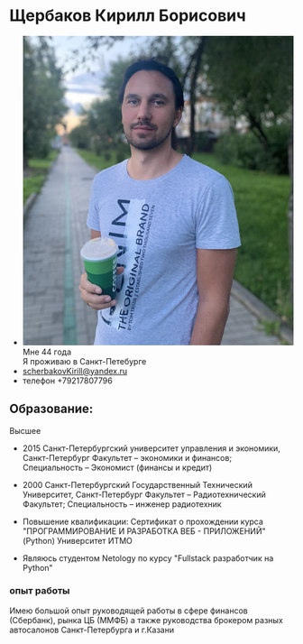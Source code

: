 # Щербаков Кирилл Борисович
- ![foto](/foto/foto2023.JPG)
Мне 44 года   
Я проживаю в Санкт-Петебурге    
- scherbakovKirill@yandex.ru
- телефон +79217807796

## Образование:  
Высшее

 - 2015 Санкт-Петербургский университет управления и экономики, Санкт-Петербург
Факультет – экономики и финансов;
Специальность – Экономист (финансы и кредит)

 - 2000 Санкт-Петербургский Государственный  Технический Университет, Санкт-Петербург
Факультет – Радиотехнический Факультет;
Специальность – инженер радиотехник

 - Повышение квалификации: 
Сертификат о прохождении курса 
"ПРОГРАММИРОВАНИЕ И РАЗРАБОТКА ВЕБ - ПРИЛОЖЕНИЙ" (Python)
Университет ИТМО

 - Являюсь студентом Netology по курсу "Fullstack разработчик на Python"

### опыт работы
Имею большой опыт руководящей работы в сфере финансов (Сбербанк), рынка ЦБ (ММФБ) 
 а также руководства брокером разных автосалонов Санкт-Петербурга и г.Казани 
